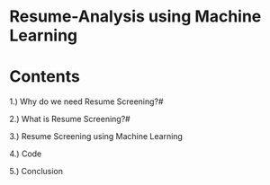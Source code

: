 # Resume-Analysis using Machine Learning 

# Contents 
1.) Why do we need Resume Screening?#

2.) What is Resume Screening?#

3.) Resume Screening using Machine Learning

4.) Code

5.) Conclusion    
     
 
